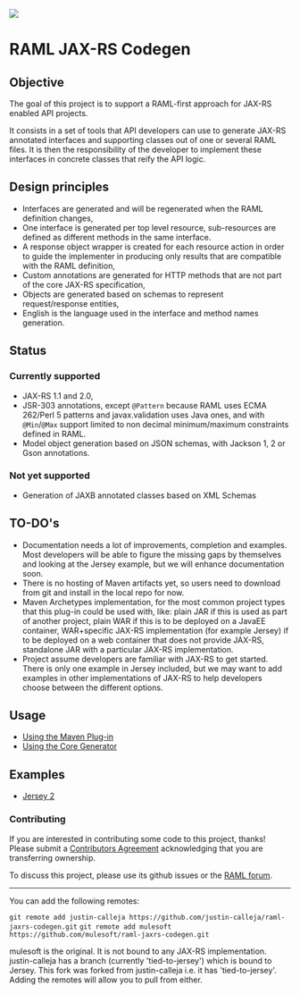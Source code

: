 ![](http://raml.org/images/logo.png)

# RAML JAX-RS Codegen

## Objective

The goal of this project is to support a RAML-first approach for JAX-RS enabled API projects.

It consists in a set of tools that API developers can use to generate JAX-RS annotated interfaces
and supporting classes out of one or several RAML files.
It is then the responsibility of the developer to implement these interfaces in concrete classes that reify the API logic.

## Design principles

- Interfaces are generated and will be regenerated when the RAML definition changes,
- One interface is generated per top level resource, sub-resources are defined as different methods in the same interface.
- A response object wrapper is created for each resource action in order to guide the implementer in producing only results
that are compatible with the RAML definition,
- Custom annotations are generated for HTTP methods that are not part of the core JAX-RS specification,
- Objects are generated based on schemas to represent request/response entities,
- English is the language used in the interface and method names generation.

## Status

### Currently supported

- JAX-RS 1.1 and 2.0,
- JSR-303 annotations, except `@Pattern` because RAML uses ECMA 262/Perl 5 patterns and javax.validation uses Java ones,
and with `@Min`/`@Max` support limited to non decimal minimum/maximum constraints defined in RAML.
- Model object generation based on JSON schemas, with Jackson 1, 2 or Gson annotations.

### Not yet supported

- Generation of JAXB annotated classes based on XML Schemas

## TO-DO's 

- Documentation needs a lot of improvements, completion and examples. Most developers will be able to figure the missing gaps by themselves and looking at the Jersey example, but we will enhance documentation soon.
- There is no hosting of Maven artifacts yet, so users need to download from git and install in the local repo for now.
- Maven Archetypes implementation, for the most common project types that this plug-in could be used with, like: plain JAR if this is used as part of another project, plain WAR if this is to be deployed on a JavaEE container, WAR+specific JAX-RS implementation (for example Jersey) if to be deployed on a web container that does not provide JAX-RS, standalone JAR with a particular JAX-RS implementation.
- Project assume developers are familiar with JAX-RS to get started. There is only one example in Jersey included, but we may want to add examples in other implementations of JAX-RS to help developers choose between the different options.



## Usage

- [Using the Maven Plug-in](maven-plugin/README.md)
- [Using the Core Generator](core/README.md)

## Examples

- [Jersey 2](jersey-example/README.md)

### Contributing
If you are interested in contributing some code to this project, thanks! Please submit a [Contributors Agreement](https://api-notebook.anypoint.mulesoft.com/notebooks#bc1cf75a0284268407e4) acknowledging that you are transferring ownership.

To discuss this project, please use its github issues or the [RAML forum](http://forums.raml.org/).

---

You can add the following remotes: 

`git remote add justin-calleja https://github.com/justin-calleja/raml-jaxrs-codegen.git`
`git remote add mulesoft https://github.com/mulesoft/raml-jaxrs-codegen.git`

mulesoft is the original. It is not bound to any JAX-RS implementation. justin-calleja has a branch (currently 'tied-to-jersey') which is bound to Jersey. This fork was forked from justin-calleja i.e. it has 'tied-to-jersey'. Adding the remotes will allow you to pull from either.
